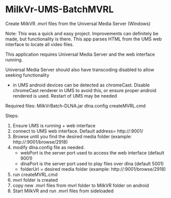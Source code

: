 # MilkVr-UMS-BatchMVRL
Create MilkVR .mvrl files from the Universal Media Server (Windows)

Note: This was a quick and easy project. Improvements can definitely be made, but functionality is there. This app parses HTML from     the UMS web interface to locate all video files.

This application requires Universal Media Server and the web interface running.

Universal Media Server should also have transcoding disabled to allow seeking functionality
  - in UMS android devices can be detected as chromeCast. Disable chromeCast renderer in UMS to avoid this, or ensure proper android         rendered is used. Restart of UMS may be needed 

Required files:
  MilkVrBatch-DLNA.jar
  dlna.config
  createMVRL.cmd

Steps:
1. Ensure UMS is running + web interface
2. connect to UMS web interface. Default address= http://<serverIP>:9001/
3. Browse until you find the desired media folder (example: http://<serverIP>:9001/browse/2918)
4. modify dlna.config file as needed.
    - webPort is the server port used to access the web interface (default 9001)
    - dlnaPort is the server port used to play files over dlna (default 5001)
    - folderUrl = desired media folder (example: http://<serverIP>:9001/browse/2918)
5. run createMVRL.cmd
6. mvrl folder is created
7. copy new .mvrl files from mvrl folder to MilkVR folder on android
8. Start MilkVR and run .mvrl files from sideloaded 
